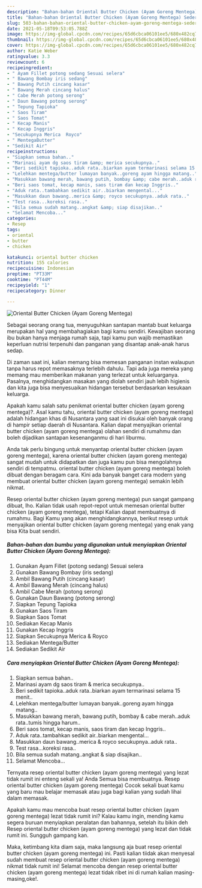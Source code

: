 ```yaml
---
description: "Bahan-bahan Oriental Butter Chicken (Ayam Goreng Mentega) Sederhana Untuk Jualan"
title: "Bahan-bahan Oriental Butter Chicken (Ayam Goreng Mentega) Sederhana Untuk Jualan"
slug: 503-bahan-bahan-oriental-butter-chicken-ayam-goreng-mentega-sederhana-untuk-jualan
date: 2021-05-18T09:53:05.788Z
image: https://img-global.cpcdn.com/recipes/65d6cbca06101ee5/680x482cq70/oriental-butter-chicken-ayam-goreng-mentega-foto-resep-utama.jpg
thumbnail: https://img-global.cpcdn.com/recipes/65d6cbca06101ee5/680x482cq70/oriental-butter-chicken-ayam-goreng-mentega-foto-resep-utama.jpg
cover: https://img-global.cpcdn.com/recipes/65d6cbca06101ee5/680x482cq70/oriental-butter-chicken-ayam-goreng-mentega-foto-resep-utama.jpg
author: Katie Weber
ratingvalue: 3.3
reviewcount: 6
recipeingredient:
- " Ayam Fillet potong sedang Sesuai selera"
- " Bawang Bombay iris sedang"
- " Bawang Putih cincang kasar"
- " Bawang Merah cincang halus"
- " Cabe Merah potong serong"
- " Daun Bawang potong serong"
- " Tepung Tapioka"
- " Saos Tiram"
- " Saos Tomat"
- " Kecap Manis"
- " Kecap Inggris"
- "Secukupnya Merica  Royco"
- " MentegaButter"
- "Sedikit Air"
recipeinstructions:
- "Siapkan semua bahan.."
- "Marinasi ayam dg saos tiram &amp; merica secukupnya.."
- "Beri sedikit tapioka..aduk rata..biarkan ayam termarinasi selama 15 menit.."
- "Lelehkan mentega/butter lumayan banyak..goreng ayam hingga matang.."
- "Masukkan bawang merah, bawang putih, bombay &amp; cabe merah..aduk rata..tumis hingga harum.."
- "Beri saos tomat, kecap manis, saos tiram dan kecap Inggris.."
- "Aduk rata..tambahkan sedikit air..biarkan mengental..."
- "Masukkan daun bawang..merica &amp; royco secukupnya..aduk rata.."
- "Test rasa...koreksi rasa.."
- "Bila semua sudah matang..angkat &amp; siap disajikan.."
- "Selamat Mencoba..."
categories:
- Resep
tags:
- oriental
- butter
- chicken

katakunci: oriental butter chicken 
nutrition: 155 calories
recipecuisine: Indonesian
preptime: "PT33M"
cooktime: "PT44M"
recipeyield: "1"
recipecategory: Dinner

---
```



![Oriental Butter Chicken (Ayam Goreng Mentega)](https://img-global.cpcdn.com/recipes/65d6cbca06101ee5/680x482cq70/oriental-butter-chicken-ayam-goreng-mentega-foto-resep-utama.jpg)

Sebagai seorang orang tua, menyuguhkan santapan mantab buat keluarga merupakan hal yang membahagiakan bagi kamu sendiri. Kewajiban seorang ibu bukan hanya menjaga rumah saja, tapi kamu pun wajib memastikan keperluan nutrisi terpenuhi dan panganan yang disantap anak-anak harus sedap.

Di zaman  saat ini, kalian memang bisa memesan panganan instan walaupun tanpa harus repot memasaknya terlebih dahulu. Tapi ada juga mereka yang memang mau memberikan makanan yang terlezat untuk keluarganya. Pasalnya, menghidangkan masakan yang diolah sendiri jauh lebih higienis dan kita juga bisa menyesuaikan hidangan tersebut berdasarkan kesukaan keluarga. 



Apakah kamu salah satu penikmat oriental butter chicken (ayam goreng mentega)?. Asal kamu tahu, oriental butter chicken (ayam goreng mentega) adalah hidangan khas di Nusantara yang saat ini disukai oleh banyak orang di hampir setiap daerah di Nusantara. Kalian dapat menyajikan oriental butter chicken (ayam goreng mentega) olahan sendiri di rumahmu dan boleh dijadikan santapan kesenanganmu di hari liburmu.

Anda tak perlu bingung untuk menyantap oriental butter chicken (ayam goreng mentega), karena oriental butter chicken (ayam goreng mentega) sangat mudah untuk didapatkan dan juga kamu pun bisa mengolahnya sendiri di tempatmu. oriental butter chicken (ayam goreng mentega) boleh dibuat dengan beragam cara. Kini ada banyak banget cara modern yang membuat oriental butter chicken (ayam goreng mentega) semakin lebih nikmat.

Resep oriental butter chicken (ayam goreng mentega) pun sangat gampang dibuat, lho. Kalian tidak usah repot-repot untuk memesan oriental butter chicken (ayam goreng mentega), tetapi Kalian dapat membuatnya di rumahmu. Bagi Kamu yang akan menghidangkannya, berikut resep untuk menyajikan oriental butter chicken (ayam goreng mentega) yang enak yang bisa Kita buat sendiri.

<!--inarticleads1-->

##### Bahan-bahan dan bumbu yang digunakan untuk menyiapkan Oriental Butter Chicken (Ayam Goreng Mentega):

1. Gunakan  Ayam Fillet (potong sedang) Sesuai selera
1. Gunakan  Bawang Bombay (iris sedang)
1. Ambil  Bawang Putih (cincang kasar)
1. Ambil  Bawang Merah (cincang halus)
1. Ambil  Cabe Merah (potong serong)
1. Gunakan  Daun Bawang (potong serong)
1. Siapkan  Tepung Tapioka
1. Gunakan  Saos Tiram
1. Siapkan  Saos Tomat
1. Sediakan  Kecap Manis
1. Gunakan  Kecap Inggris
1. Siapkan Secukupnya Merica &amp; Royco
1. Sediakan  Mentega/Butter
1. Sediakan Sedikit Air




<!--inarticleads2-->

##### Cara menyiapkan Oriental Butter Chicken (Ayam Goreng Mentega):

1. Siapkan semua bahan..
1. Marinasi ayam dg saos tiram &amp; merica secukupnya..
1. Beri sedikit tapioka..aduk rata..biarkan ayam termarinasi selama 15 menit..
1. Lelehkan mentega/butter lumayan banyak..goreng ayam hingga matang..
1. Masukkan bawang merah, bawang putih, bombay &amp; cabe merah..aduk rata..tumis hingga harum..
1. Beri saos tomat, kecap manis, saos tiram dan kecap Inggris..
1. Aduk rata..tambahkan sedikit air..biarkan mengental...
1. Masukkan daun bawang..merica &amp; royco secukupnya..aduk rata..
1. Test rasa...koreksi rasa..
1. Bila semua sudah matang..angkat &amp; siap disajikan..
1. Selamat Mencoba...




Ternyata resep oriental butter chicken (ayam goreng mentega) yang lezat tidak rumit ini enteng sekali ya! Anda Semua bisa membuatnya. Resep oriental butter chicken (ayam goreng mentega) Cocok sekali buat kamu yang baru mau belajar memasak atau juga bagi kalian yang sudah lihai dalam memasak.

Apakah kamu mau mencoba buat resep oriental butter chicken (ayam goreng mentega) lezat tidak rumit ini? Kalau kamu ingin, mending kamu segera buruan menyiapkan peralatan dan bahannya, setelah itu bikin deh Resep oriental butter chicken (ayam goreng mentega) yang lezat dan tidak rumit ini. Sungguh gampang kan. 

Maka, ketimbang kita diam saja, maka langsung aja buat resep oriental butter chicken (ayam goreng mentega) ini. Pasti kalian tiidak akan menyesal sudah membuat resep oriental butter chicken (ayam goreng mentega) nikmat tidak rumit ini! Selamat mencoba dengan resep oriental butter chicken (ayam goreng mentega) lezat tidak ribet ini di rumah kalian masing-masing,oke!.

